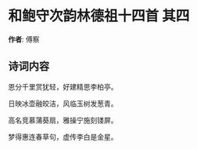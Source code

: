 # 和鲍守次韵林德祖十四首  其四

**作者**: 傅察

## 诗词内容

恩分千里赏犹轻，好建精思李柏亭。

日映冰壶融皎洁，风临玉树发葱青。

高名竞慕蒲葵扇，雅操宁施刻镂屏。

梦得惠连春草句，虚传李白是金星。

